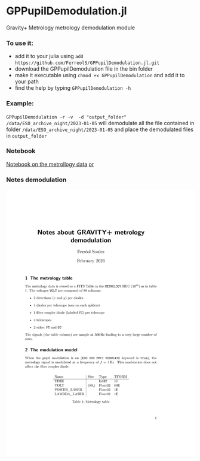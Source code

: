 # GPPupilDemodulation.jl
Gravity+ Metrology metrology demodulation module


### To use it:
- add it to your julia using `add https://github.com/FerreolS/GPPupilDemodulation.jl.git`
- download the GPPupilDemodulation file in the bin folder
- make it executable using `chmod +x GPPupilDemodulation`  and add it to your path
- find the help by typing `GPPupilDemodulation -h`

### Example:
`GPPupilDemodulation -r -v  -d "output_folder" /data/ESO_archive_night/2023-01-05`
will demodulate all the file contained in folder `/data/ESO_archive_night/2023-01-05`  and place the demodulated files in `output_folder`

### Notebook
[Notebook on the metrollogy data](https://github.com/FerreolS/GPPupilDemodulation.jl/blob/notebooks/MetrologyModulation.ipynb) 
[or](https://jovian.ml/ferreols/gravity-metrology-modulation/v/1)
### Notes demodulation
[![Notes about GRAVITY+ metrology demodulation](https://github.com/FerreolS/GPPupilDemodulation.jl/blob/gh-pages/GPPupilDemodulation.svg)](https://github.com/FerreolS/GPPupilDemodulation.jl/blob/gh-pages/GPPupilDemodulation.pdf)
